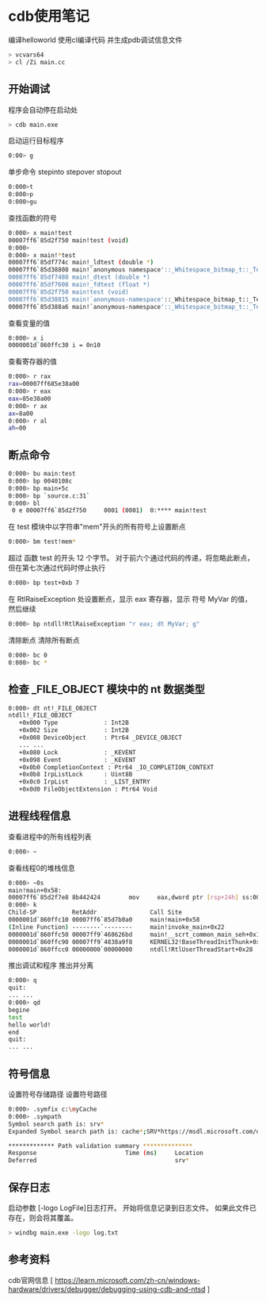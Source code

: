 
# cdb使用笔记


编译helloworld​
使用cl编译代码 并生成pdb调试信息文件
```bash
> vcvars64
> cl /Zi main.cc
```

## 开始调试

程序会自动停在启动处

```bash
> cdb main.exe
```

启动运行目标程序
```bash
0:00> g
```

单步命令 stepinto stepover stopout
```bash
0:000>t
0:000>p
0:000>gu
```

查找函数的符号
```bash
0:000> x main!test
00007ff6`85d2f750 main!test (void)
0:000>
0:000> x main!*test
00007ff6`85df774c main!_ldtest (double *)
00007ff6`85d38808 main!`anonymous namespace'::_Whitespace_bitmap_t::_Test (char)
00007ff6`85df7480 main!_dtest (double *)
00007ff6`85df7608 main!_fdtest (float *)
00007ff6`85d2f750 main!test (void)
00007ff6`85d38815 main!`anonymous-namespace'::_Whitespace_bitmap_t::_Test =  (inline caller) main!__std_get_string_size_without_trailing_whitespace+5
00007ff6`85d388a6 main!`anonymous-namespace'::_Whitespace_bitmap_t::_Test =  (inline caller) main!__std_system_error_allocate_message+6a
```

查看变量的值
```bash
0:000> x i
0000001d`860ffc30 i = 0n10
```

查看寄存器的值
```bash
0:000> r rax 
rax=00007ff685e38a00
0:000> r eax 
eax=85e38a00
0:000> r ax
ax=8a00
0:000> r al
ah=00
```

## 断点命令

```bash
0:000> bu main:test
0:000> bp 0040108c
0:000> bp main+5c
0:000> bp `source.c:31`
0:000> bl
 0 e 00007ff6`85d2f750     0001 (0001)  0:**** main!test
```

在 test 模块中以字符串"mem"开头的所有符号上设置断点

```bash
0:000> bm test!mem*
```

超过 函数 test 的开头 12 个字节。 对于前六个通过代码的传递，将忽略此断点，但在第七次通过代码时停止执行
```bash
0:000> bp test+0xb 7
```

在 RtlRaiseException 处设置断点，显示 eax 寄存器，显示 符号 MyVar 的值，然后继续

```bash
0:000> bp ntdll!RtlRaiseException "r eax; dt MyVar; g"
```


清除断点 清除所有断点
```bash
0:000> bc 0
0:000> bc *
```

## 检查 _FILE_OBJECT 模块中的 nt 数据类型
```bash
0:000> dt nt!_FILE_OBJECT
ntdll!_FILE_OBJECT
   +0x000 Type             : Int2B
   +0x002 Size             : Int2B
   +0x008 DeviceObject     : Ptr64 _DEVICE_OBJECT
   ... ...
   +0x080 Lock             : _KEVENT
   +0x098 Event            : _KEVENT
   +0x0b0 CompletionContext : Ptr64 _IO_COMPLETION_CONTEXT
   +0x0b8 IrpListLock      : Uint8B
   +0x0c0 IrpList          : _LIST_ENTRY
   +0x0d0 FileObjectExtension : Ptr64 Void
```

## 进程线程信息
查看进程中的所有线程列表
```bash
0:000> ~
```

查看线程0的堆栈信息
```bash
0:000> ~0s
main!main+0x58:
00007ff6`85d2f7e8 8b442424        mov     eax,dword ptr [rsp+24h] ss:0000001d`860ffc34=0000000a
0:000> k
Child-SP          RetAddr               Call Site
0000001d`860ffc10 00007ff6`85d7b0a0     main!main+0x58
(Inline Function) --------`--------     main!invoke_main+0x22
0000001d`860ffc50 00007ff9`468626bd     main!__scrt_common_main_seh+0x10c
0000001d`860ffc90 00007ff9`4838a9f8     KERNEL32!BaseThreadInitThunk+0x1d
0000001d`860ffcc0 00000000`00000000     ntdll!RtlUserThreadStart+0x28
```

推出调试和程序  推出并分离
```bash
0:000> q
quit:
... ...
0:000> qd
begine
test
hello world!
end
quit:
... ...
```

## 符号信息
设置符号存储路径 设置符号路径
```bash
0:000> .symfix c:\myCache
0:000> .sympath
Symbol search path is: srv*
Expanded Symbol search path is: cache*;SRV*https://msdl.microsoft.com/download/symbols

************* Path validation summary **************
Response                         Time (ms)     Location
Deferred                                       srv*
```


## 保存日志
 
 启动参数
[-logo LogFile]日志打开。 开始将信息记录到日志文件。 如果此文件已存在，则会将其覆盖。
```bash
> windbg main.exe -logo log.txt
```

## 参考资料
cdb官网信息 [ https://learn.microsoft.com/zh-cn/windows-hardware/drivers/debugger/debugging-using-cdb-and-ntsd ]

